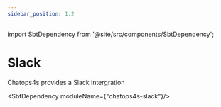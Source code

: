 ```yaml
---
sidebar_position: 1.2
---
```


import SbtDependency from '@site/src/components/SbtDependency';

# Slack

Chatops4s provides a Slack intergration

<SbtDependency moduleName={"chatops4s-slack"}/>
